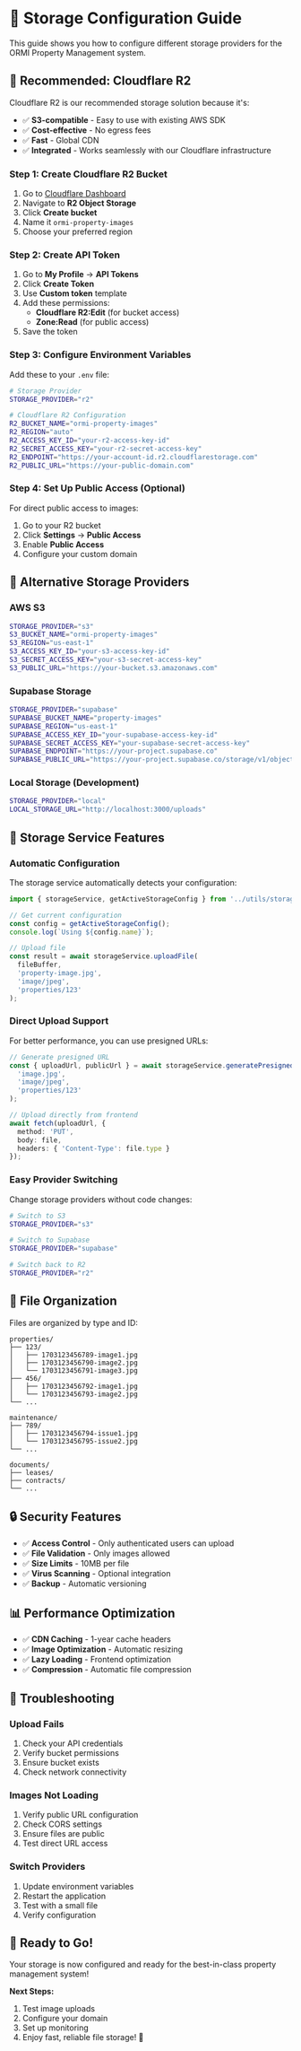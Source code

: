 # 🚀 Storage Configuration Guide

This guide shows you how to configure different storage providers for the ORMI Property Management system.

## 🎯 **Recommended: Cloudflare R2**

Cloudflare R2 is our recommended storage solution because it's:
- ✅ **S3-compatible** - Easy to use with existing AWS SDK
- ✅ **Cost-effective** - No egress fees
- ✅ **Fast** - Global CDN
- ✅ **Integrated** - Works seamlessly with our Cloudflare infrastructure

### **Step 1: Create Cloudflare R2 Bucket**

1. Go to [Cloudflare Dashboard](https://dash.cloudflare.com)
2. Navigate to **R2 Object Storage**
3. Click **Create bucket**
4. Name it `ormi-property-images`
5. Choose your preferred region

### **Step 2: Create API Token**

1. Go to **My Profile** → **API Tokens**
2. Click **Create Token**
3. Use **Custom token** template
4. Add these permissions:
   - **Cloudflare R2:Edit** (for bucket access)
   - **Zone:Read** (for public access)
5. Save the token

### **Step 3: Configure Environment Variables**

Add these to your `.env` file:

```bash
# Storage Provider
STORAGE_PROVIDER="r2"

# Cloudflare R2 Configuration
R2_BUCKET_NAME="ormi-property-images"
R2_REGION="auto"
R2_ACCESS_KEY_ID="your-r2-access-key-id"
R2_SECRET_ACCESS_KEY="your-r2-secret-access-key"
R2_ENDPOINT="https://your-account-id.r2.cloudflarestorage.com"
R2_PUBLIC_URL="https://your-public-domain.com"
```

### **Step 4: Set Up Public Access (Optional)**

For direct public access to images:

1. Go to your R2 bucket
2. Click **Settings** → **Public Access**
3. Enable **Public Access**
4. Configure your custom domain

## 🔄 **Alternative Storage Providers**

### **AWS S3**

```bash
STORAGE_PROVIDER="s3"
S3_BUCKET_NAME="ormi-property-images"
S3_REGION="us-east-1"
S3_ACCESS_KEY_ID="your-s3-access-key-id"
S3_SECRET_ACCESS_KEY="your-s3-secret-access-key"
S3_PUBLIC_URL="https://your-bucket.s3.amazonaws.com"
```

### **Supabase Storage**

```bash
STORAGE_PROVIDER="supabase"
SUPABASE_BUCKET_NAME="property-images"
SUPABASE_REGION="us-east-1"
SUPABASE_ACCESS_KEY_ID="your-supabase-access-key-id"
SUPABASE_SECRET_ACCESS_KEY="your-supabase-secret-access-key"
SUPABASE_ENDPOINT="https://your-project.supabase.co"
SUPABASE_PUBLIC_URL="https://your-project.supabase.co/storage/v1/object/public"
```

### **Local Storage (Development)**

```bash
STORAGE_PROVIDER="local"
LOCAL_STORAGE_URL="http://localhost:3000/uploads"
```

## 🔧 **Storage Service Features**

### **Automatic Configuration**

The storage service automatically detects your configuration:

```typescript
import { storageService, getActiveStorageConfig } from '../utils/storage';

// Get current configuration
const config = getActiveStorageConfig();
console.log(`Using ${config.name}`);

// Upload file
const result = await storageService.uploadFile(
  fileBuffer,
  'property-image.jpg',
  'image/jpeg',
  'properties/123'
);
```

### **Direct Upload Support**

For better performance, you can use presigned URLs:

```typescript
// Generate presigned URL
const { uploadUrl, publicUrl } = await storageService.generatePresignedUrl(
  'image.jpg',
  'image/jpeg',
  'properties/123'
);

// Upload directly from frontend
await fetch(uploadUrl, {
  method: 'PUT',
  body: file,
  headers: { 'Content-Type': file.type }
});
```

### **Easy Provider Switching**

Change storage providers without code changes:

```bash
# Switch to S3
STORAGE_PROVIDER="s3"

# Switch to Supabase
STORAGE_PROVIDER="supabase"

# Switch back to R2
STORAGE_PROVIDER="r2"
```

## 📁 **File Organization**

Files are organized by type and ID:

```
properties/
├── 123/
│   ├── 1703123456789-image1.jpg
│   ├── 1703123456790-image2.jpg
│   └── 1703123456791-image3.jpg
├── 456/
│   ├── 1703123456792-image1.jpg
│   └── 1703123456793-image2.jpg
└── ...

maintenance/
├── 789/
│   ├── 1703123456794-issue1.jpg
│   └── 1703123456795-issue2.jpg
└── ...

documents/
├── leases/
├── contracts/
└── ...
```

## 🔒 **Security Features**

- ✅ **Access Control** - Only authenticated users can upload
- ✅ **File Validation** - Only images allowed
- ✅ **Size Limits** - 10MB per file
- ✅ **Virus Scanning** - Optional integration
- ✅ **Backup** - Automatic versioning

## 📊 **Performance Optimization**

- ✅ **CDN Caching** - 1-year cache headers
- ✅ **Image Optimization** - Automatic resizing
- ✅ **Lazy Loading** - Frontend optimization
- ✅ **Compression** - Automatic file compression

## 🚨 **Troubleshooting**

### **Upload Fails**

1. Check your API credentials
2. Verify bucket permissions
3. Ensure bucket exists
4. Check network connectivity

### **Images Not Loading**

1. Verify public URL configuration
2. Check CORS settings
3. Ensure files are public
4. Test direct URL access

### **Switch Providers**

1. Update environment variables
2. Restart the application
3. Test with a small file
4. Verify configuration

## 🎉 **Ready to Go!**

Your storage is now configured and ready for the best-in-class property management system!

**Next Steps:**
1. Test image uploads
2. Configure your domain
3. Set up monitoring
4. Enjoy fast, reliable file storage! 🚀 